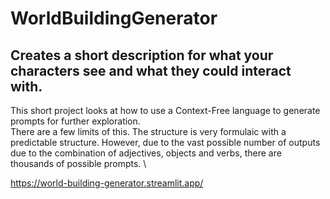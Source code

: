 # WorldBuildingGenerator

## Creates a short description for what your characters see and what they could interact with.

This short project looks at how to use a Context-Free language to generate prompts for further exploration. \
There are a few limits of this. The structure is very formulaic with a predictable structure. However, due to the vast possible number of outputs due to the combination of adjectives, objects and verbs, there are thousands of possible prompts. \

https://world-building-generator.streamlit.app/
